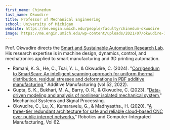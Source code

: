 ```yaml
---
first_name: Chinedum 
last_name: Okwudire
title: Professor of Mechanical Engineering
school: University of Michigan
website: https://me.engin.umich.edu/people/faculty/chinedum-okwudire
image: https://me.engin.umich.edu/wp-content/uploads/2021/07/okwudire-1.jpg 
---
```

Prof. Okwudire directs the [Smart and Sustainable Automation Research Lab](http://s2a-lab.engin.umich.edu/). His research expertise is in machine design, dynamics, control, and mechatronics applied to smart manufacturing and 3D printing automation.
* Ramani, K. S., He, C., Tsai, Y. L., & Okwudire, C. (2024). "[Corrigendum to SmartScan: An intelligent scanning approach for uniform thermal distribution, residual stresses and deformations in PBF additive manufacturing](https://www.sciencedirect.com/science/article/pii/S2214860423005249)," Additive Manufacturing (vol 52, 2022).
* Gupta, S. K., Bukhari, M. A., Barry, O. R., & Okwudire, C. (2023). "[Data-driven modeling and analysis of nonlinear isolated mechanical system](https://doi.org/10.1016/j.ymssp.2023.110760)," Mechanical Systems and Signal Processing.  
* Okwudire, C., Lu, X., Kumaravelu, G., & Madhyastha., H. (2020). "[A three-tier redundant architecture for safe and reliable cloud-based CNC over public internet networks](https://umich.box.com/s/ul1vm747dahalagsat5r0099nf51hm2u)," Robotics and Computer-Integrated Manufacturing, Vol 62.